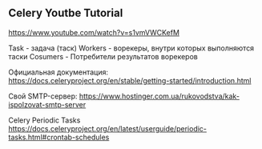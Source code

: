 ## Celery Youtbe Tutorial

https://www.youtube.com/watch?v=s1vmVWCKefM

Task - задача (таск)
Workers - ворекеры, внутри которых выполняются таски
Cosumers - Потребители результатов ворекеров


Официальная документация:
https://docs.celeryproject.org/en/stable/getting-started/introduction.html

Свой SMTP-сервер:
https://www.hostinger.com.ua/rukovodstva/kak-ispolzovat-smtp-server

Celery Periodic Tasks
https://docs.celeryproject.org/en/latest/userguide/periodic-tasks.html#crontab-schedules